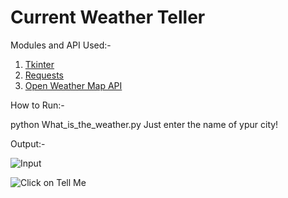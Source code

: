 Current Weather Teller
======

Modules and API Used:-

1. [Tkinter](https://wiki.python.org/moin/TkInter)
2. [Requests](http://docs.python-requests.org/en/latest/)
3. [Open Weather Map API](http://openweathermap.org/API)


How to Run:-

python What_is_the_weather.py
Just enter the name of ypur city!


Output:-

![Input](http://i.gyazo.com/e4b4a73bef3cbdab40d3d934522de690.png)

![Click on Tell Me](http://i.gyazo.com/20a1386ba59326c3921c122d288b57bc.png)

